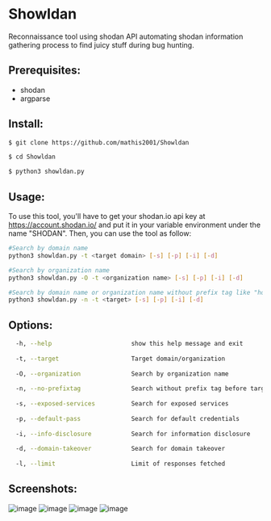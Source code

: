 # Showldan
Reconnaissance tool using shodan API automating shodan information gathering process to find juicy stuff during bug hunting. 

## Prerequisites:

- shodan
- argparse

## Install:
```bash
$ git clone https://github.com/mathis2001/Showldan

$ cd Showldan

$ python3 showldan.py
```
## Usage:

To use this tool, you'll have to get your shodan.io api key at https://account.shodan.io/ and put it in your variable environment under the name "SHODAN".
Then, you can use the tool as follow:

```bash
#Search by domain name
python3 showldan.py -t <target domain> [-s] [-p] [-i] [-d]

#Search by organization name
python3 showldan.py -O -t <organization name> [-s] [-p] [-i] [-d]

#Search by domain name or organization name without prefix tag like "hostname:", "ssl:" or "org:"
python3 showldan.py -n -t <target> [-s] [-p] [-i] [-d]
```


## Options:
```bash
  -h, --help                      show this help message and exit
  
  -t, --target                    Target domain/organization 
  
  -O, --organization              Search by organization name
  
  -n, --no-prefixtag              Search without prefix tag before target
  
  -s, --exposed-services          Search for exposed services
  
  -p, --default-pass              Search for default credentials
  
  -i, --info-disclosure           Search for information disclosure
  
  -d, --domain-takeover           Search for domain takeover
  
  -l, --limit                     Limit of responses fetched
```
## Screenshots:

![image](https://user-images.githubusercontent.com/40497633/222154297-a5b53836-f134-4cf9-bd54-c633023ec3ea.png)
![image](https://user-images.githubusercontent.com/40497633/222180857-9419ca55-7491-4b16-bad5-146301a8f222.png)
![image](https://user-images.githubusercontent.com/40497633/222180918-64c81e76-5b5c-4506-a438-5e3b1408b651.png)
![image](https://user-images.githubusercontent.com/40497633/222398700-ad36b25f-606a-4c14-bfc3-e37bb0583118.png)


